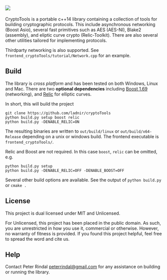 ![](https://github.com/ladnir/cryptoTools/blob/master/title.PNG)
=====


CryptoTools is a portable c++14 library containing a collection of tools for building cryptographic protocols. This include asynchronous networking (Boost Asio), several fast primitives such as AES (AES-NI), Blake2 (assembly), and eliptic curve crypto (Relic-Toolkit). There are also several other utilities tailored for implementing protocols.

Thirdparty networking is also supported. See `frontend_cryptoTools/tutorial/Network.cpp` for an example.
  

 
## Build
 
The library is *cross platform* and has been tested on both Windows, Linux and Mac. There are two **optional dependencies** including [Boost 1.69](http://www.boost.org/) (networking), and [Relic](https://github.com/relic-toolkit/relic/) for elliptic curves. 

 
 In short, this will build the project

```
git clone https://github.com/ladnir/cryptoTools
python build.py setup boost relic
python build.py -DENABLE_RELIC=ON 
```
The resulting binaries are written to `out/build/linux` or `out/build/x64-Release` depending on a unix or windows build. The frontend executable is `frontend_cryptoTools/`.

Relic and Boost are not required. In this case `boost`, `relic` can be omitted, e.g.
```
python build.py setup 
python build.py -DENABLE_RELIC=OFF -DENABLE_BOOST=OFF
```

Several other build options are available. See the output of `python build.py` or `cmake .`

 ## License
This project is dual licensed under MIT and Unlicensed.

For Unlicensed, this project has been placed in the public domain. As such, you are unrestricted in how you use it, 
commercial or otherwise. However, no warranty of fitness is provided. If you found this project 
helpful, feel free to spread the word and cite us.
 

 
 
 
## Help
 
Contact Peter Rindal peterrindal@gmail.com for any assistance on building or running the library.
 
